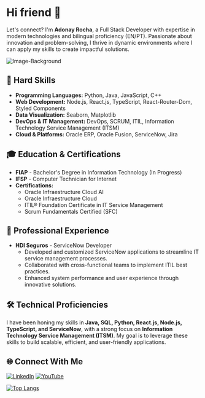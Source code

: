 # Hi friend 👋 <br>
Let's connect? I'm **Adonay Rocha**, a Full Stack Developer with expertise in modern technologies and bilingual proficiency (EN/PT). Passionate about innovation and problem-solving, I thrive in dynamic environments where I can apply my skills to create impactful solutions.

<img src="https://user-images.githubusercontent.com/74038190/225813708-98b745f2-7d22-48cf-9150-083f1b00d6c9.gif" alt="Image-Background"> 

## 🚀 Hard Skills
- **Programming Languages:** Python, Java, JavaScript, C++
- **Web Development:** Node.js, React.js, TypeScript, React-Router-Dom, Styled Components
- **Data Visualization:** Seaborn, Matplotlib
- **DevOps & IT Management:** DevOps, SCRUM, ITIL, Information Technology Service Management (ITSM)
- **Cloud & Platforms:** Oracle ERP, Oracle Fusion, ServiceNow, Jira
  
## 🎓 Education & Certifications
- **FIAP** - Bachelor's Degree in Information Technology (In Progress)
- **IFSP** - Computer Technician for Internet
- **Certifications:**
  - Oracle Infraestructure Cloud AI 
  - Oracle Infraestructure Cloud
  - ITIL® Foundation Certificate in IT Service Management
  - Scrum Fundamentals Certified (SFC)

## 💼 Professional Experience
- **HDI Seguros** - ServiceNow Developer
  - Developed and customized ServiceNow applications to streamline IT service management processes.
  - Collaborated with cross-functional teams to implement ITIL best practices.
  - Enhanced system performance and user experience through innovative solutions.


## 🛠️ Technical Proficiencies
I have been honing my skills in **Java, SQL, Python, React.js, Node.js, TypeScript, and ServiceNow**, with a strong focus on **Information Technology Service Management (ITSM)**. My goal is to leverage these skills to build scalable, efficient, and user-friendly applications.

## 🌐 Connect With Me
[![LinkedIn](https://img.shields.io/badge/LinkedIn-0077B5?style=for-the-badge&logo=linkedin&logoColor=white)](https://linkedin.com/in/adonayrodriguesrocha)
[![YouTube](https://img.shields.io/badge/YouTube-FF0000?style=for-the-badge&logo=youtube&logoColor=white)](https://youtube.com/@DevAdonayRocha)
<br>

[![Top Langs](https://github-readme-stats.vercel.app/api/top-langs/?username=AdonayRocha&layout=compact)](https://github.com/adonayrocha/github-readme-stats&theme=dark)
